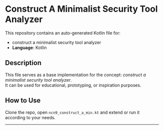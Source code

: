 # Construct A Minimalist Security Tool Analyzer

This repository contains an auto-generated Kotlin file for:

- construct a minimalist security tool analyzer
- **Language**: Kotlin

## Description

This file serves as a base implementation for the concept: *construct a minimalist security tool analyzer*.  
It can be used for educational, prototyping, or inspiration purposes.

## How to Use

Clone the repo, open `ncn9_construct_a_min.kt` and extend or run it according to your needs.

---


